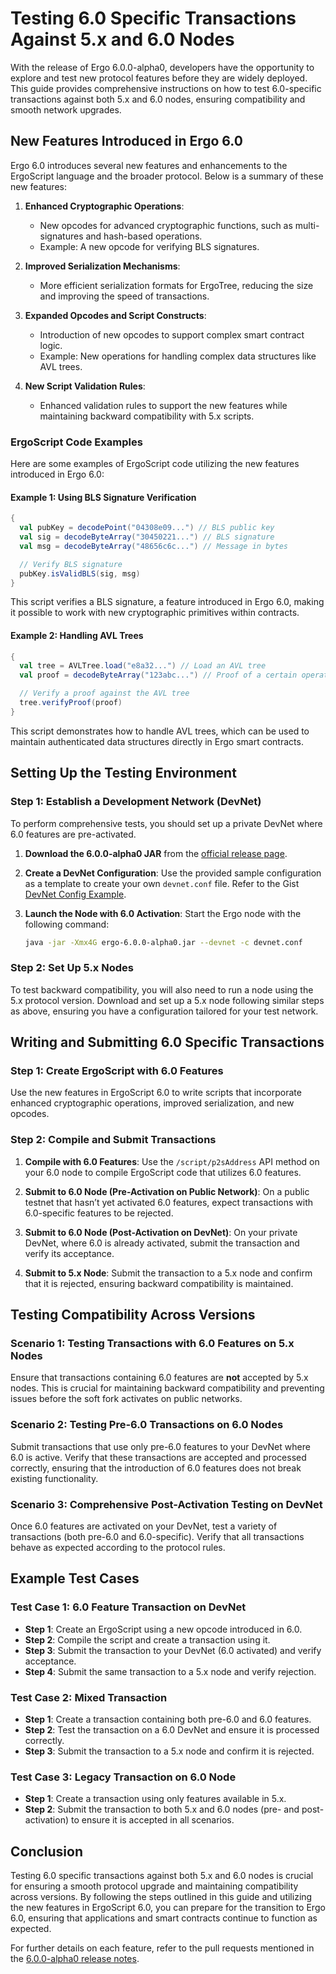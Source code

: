 # Testing 6.0 Specific Transactions Against 5.x and 6.0 Nodes

With the release of Ergo 6.0.0-alpha0, developers have the opportunity to explore and test new protocol features before they are widely deployed. This guide provides comprehensive instructions on how to test 6.0-specific transactions against both 5.x and 6.0 nodes, ensuring compatibility and smooth network upgrades.

## New Features Introduced in Ergo 6.0

Ergo 6.0 introduces several new features and enhancements to the ErgoScript language and the broader protocol. Below is a summary of these new features:

1. **Enhanced Cryptographic Operations**:

   - New opcodes for advanced cryptographic functions, such as multi-signatures and hash-based operations.
   - Example: A new opcode for verifying BLS signatures.

2. **Improved Serialization Mechanisms**:

   - More efficient serialization formats for ErgoTree, reducing the size and improving the speed of transactions.

3. **Expanded Opcodes and Script Constructs**:

   - Introduction of new opcodes to support complex smart contract logic.
   - Example: New operations for handling complex data structures like AVL trees.

4. **New Script Validation Rules**:

   - Enhanced validation rules to support the new features while maintaining backward compatibility with 5.x scripts.

### ErgoScript Code Examples

Here are some examples of ErgoScript code utilizing the new features introduced in Ergo 6.0:

#### Example 1: Using BLS Signature Verification

```scala
{
  val pubKey = decodePoint("04308e09...") // BLS public key
  val sig = decodeByteArray("30450221...") // BLS signature
  val msg = decodeByteArray("48656c6c...") // Message in bytes

  // Verify BLS signature
  pubKey.isValidBLS(sig, msg)
}
```

This script verifies a BLS signature, a feature introduced in Ergo 6.0, making it possible to work with new cryptographic primitives within contracts.

#### Example 2: Handling AVL Trees

```scala
{
  val tree = AVLTree.load("e8a32...") // Load an AVL tree
  val proof = decodeByteArray("123abc...") // Proof of a certain operation

  // Verify a proof against the AVL tree
  tree.verifyProof(proof)
}
```

This script demonstrates how to handle AVL trees, which can be used to maintain authenticated data structures directly in Ergo smart contracts.

## Setting Up the Testing Environment

### Step 1: Establish a Development Network (DevNet)

To perform comprehensive tests, you should set up a private DevNet where 6.0 features are pre-activated.

1. **Download the 6.0.0-alpha0 JAR** from the [official release page](https://github.com/ergoplatform/ergo/releases/tag/v6.0.0-alpha0).

2. **Create a DevNet Configuration**: Use the provided sample configuration as a template to create your own `devnet.conf` file. Refer to the Gist [DevNet Config Example](https://gist.github.com/kushti/4f9c6b706ab16fcf2151cf1f3b531f7d).

3. **Launch the Node with 6.0 Activation**: Start the Ergo node with the following command:
   ```bash
   java -jar -Xmx4G ergo-6.0.0-alpha0.jar --devnet -c devnet.conf
   ```

### Step 2: Set Up 5.x Nodes

To test backward compatibility, you will also need to run a node using the 5.x protocol version. Download and set up a 5.x node following similar steps as above, ensuring you have a configuration tailored for your test network.

## Writing and Submitting 6.0 Specific Transactions

### Step 1: Create ErgoScript with 6.0 Features

Use the new features in ErgoScript 6.0 to write scripts that incorporate enhanced cryptographic operations, improved serialization, and new opcodes.

### Step 2: Compile and Submit Transactions

1. **Compile with 6.0 Features**: Use the `/script/p2sAddress` API method on your 6.0 node to compile ErgoScript code that utilizes 6.0 features.

2. **Submit to 6.0 Node (Pre-Activation on Public Network)**: On a public testnet that hasn’t yet activated 6.0 features, expect transactions with 6.0-specific features to be rejected.

3. **Submit to 6.0 Node (Post-Activation on DevNet)**: On your private DevNet, where 6.0 is already activated, submit the transaction and verify its acceptance.

4. **Submit to 5.x Node**: Submit the transaction to a 5.x node and confirm that it is rejected, ensuring backward compatibility is maintained.

## Testing Compatibility Across Versions

### Scenario 1: Testing Transactions with 6.0 Features on 5.x Nodes

Ensure that transactions containing 6.0 features are **not** accepted by 5.x nodes. This is crucial for maintaining backward compatibility and preventing issues before the soft fork activates on public networks.

### Scenario 2: Testing Pre-6.0 Transactions on 6.0 Nodes

Submit transactions that use only pre-6.0 features to your DevNet where 6.0 is active. Verify that these transactions are accepted and processed correctly, ensuring that the introduction of 6.0 features does not break existing functionality.

### Scenario 3: Comprehensive Post-Activation Testing on DevNet

Once 6.0 features are activated on your DevNet, test a variety of transactions (both pre-6.0 and 6.0-specific). Verify that all transactions behave as expected according to the protocol rules.

## Example Test Cases

### Test Case 1: 6.0 Feature Transaction on DevNet

- **Step 1**: Create an ErgoScript using a new opcode introduced in 6.0.
- **Step 2**: Compile the script and create a transaction using it.
- **Step 3**: Submit the transaction to your DevNet (6.0 activated) and verify acceptance.
- **Step 4**: Submit the same transaction to a 5.x node and verify rejection.

### Test Case 2: Mixed Transaction

- **Step 1**: Create a transaction containing both pre-6.0 and 6.0 features.
- **Step 2**: Test the transaction on a 6.0 DevNet and ensure it is processed correctly.
- **Step 3**: Submit the transaction to a 5.x node and confirm it is rejected.

### Test Case 3: Legacy Transaction on 6.0 Node

- **Step 1**: Create a transaction using only features available in 5.x.
- **Step 2**: Submit the transaction to both 5.x and 6.0 nodes (pre- and post-activation) to ensure it is accepted in all scenarios.

## Conclusion

Testing 6.0 specific transactions against both 5.x and 6.0 nodes is crucial for ensuring a smooth protocol upgrade and maintaining compatibility across versions. By following the steps outlined in this guide and utilizing the new features in ErgoScript 6.0, you can prepare for the transition to Ergo 6.0, ensuring that applications and smart contracts continue to function as expected.

For further details on each feature, refer to the pull requests mentioned in the [6.0.0-alpha0 release notes](https://github.com/ergoplatform/ergo/releases/tag/v6.0.0-alpha0).